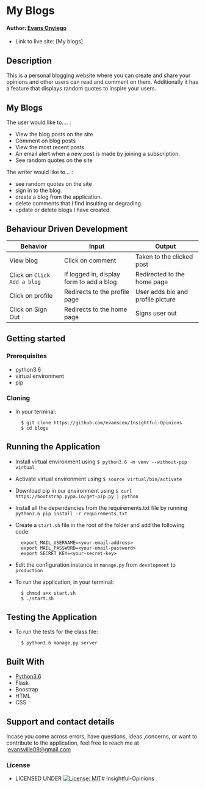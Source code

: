 # My Blogs

#### Author: [Evans Onyiego](https://github.com/PerisOduol618)


* Link to live site: [My blogs]

## Description
This is a personal blogging website where you can create and share your opinions and other users can read and comment on them. Additionally it has a feature that displays random quotes to inspire your users.

## My Blogs
The user would like to.... :
*  View the blog posts on the site
*  Comment on blog posts
*  View the most recent posts
*  An email alert when a new post is made by joining a        subscription.
* See random quotes on the site

The writer would like to... :

* see random quotes on the site
* sign in to the blog.
* create a blog from the application.
* delete comments that I find insulting or degrading.
* update or delete blogs I have created.




## Behaviour Driven Development
| Behavior            | Input                         | Output                        | 
| ------------------- | ----------------------------- | ----------------------------- |
| View blog | Click on comment | Taken to the clicked post | Click on `Comment` | Taken to where you can comment | Signs In/ Signs Up |
| Click on `Click Add a blog` | If logged in, display form to add a blog| Redirected to the home page |
| Click on profile | Redirects to the profile page | User adds bio and profile picture |
| Click on Sign Out | Redirects to the home page | Signs user out |


## Getting started

### Prerequisites
* python3.6
* virtual environment
* pip

### Cloning
* In your terminal:
        
        $ git clone https://github.com/evansceo/Insightful-Opinions
        $ cd blogs

## Running the Application
* Install virtual environment using `$ python3.6 -m venv --without-pip virtual`
* Activate virtual environment using `$ source virtual/bin/activate`
* Download pip in our environment using `$ curl https://bootstrap.pypa.io/get-pip.py | python`
* Install all the dependencies from the requirements.txt file by running `python3.6 pip install -r requirements.txt`
* Create a `start.sh` file in the root of the folder and add the following code:

        export MAIL_USERNAME=<your-email-address>
        export MAIL_PASSWORD=<your-email-password>
        export SECRET_KEY=<your-secret-key>

* Edit the configuration instance in `manage.py` from `development` to `production`
* To run the application, in your terminal:

        $ chmod a+x start.sh
        $ ./start.sh
        
## Testing the Application
* To run the tests for the class file:

        $ python3.6 manage.py server
        
## Built With

* [Python3.6](https://docs.python.org/3/)
* Flask
* Boostrap
* HTML
* CSS


## Support and contact details
 Incase you come across errors, have questions, ideas ,concerns, or want to contribute to the application, feel free to reach me at :evansville09@gmail.com

### License

* LICENSED UNDER  [![License: MIT](https://img.shields.io/badge/License-MIT-yellow.svg)](license/MIT)# Insightful-Opinions
